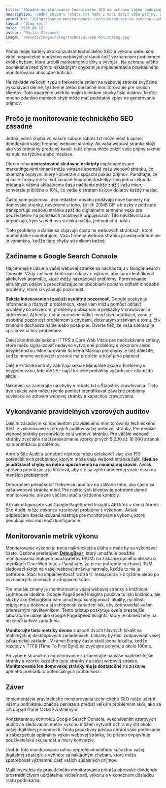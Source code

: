 ```yaml
---
title: 'Zásadné monitorovanie technického SEO na ochranu vášho podnikania'
description: 'Jedna chyba v robots.txt môže z noci zabiť vaše príjmy. Základné stratégie monitorovania na ochranu vášho podnikania pred nákladnými technickými chybami.'
permalink: '/blog/zasadne-monitorovanie-technickeho-seo-na-ochranu-vasho-podnikania/'
layout: 'blog-post'
date: '2025-06-12'
author: 'Martin Stepanek'
image: '/assets/images/blog/technical-seo-monitoring.jpg'
---
```


Počas mojej kariéry ako konzultant technického SEO a výkonu webu som videl nespočetné množstvo webových stránok čeliť významným problémom kvôli chybám, ktoré urobili marketingové tímy a vývojári. Na ochranu vášho podnikania pred týmito nákladnými chybami je implementácia pravidelného monitorovania absolútne kritická.

Na základe veľkosti, typu a frekvencie zmien na webovej stránke zvyčajne vykonávam denné, týždenné alebo mesačné monitorovanie pre svojich klientov. Toto opatrenie ušetrilo mojim klientom stovky tisíc dolárov, keďže mnoho zdanlivo menších chýb môže mať podstatný vplyv na generovanie príjmov.

## **Prečo je monitorovanie technického SEO zásadné**

Jedna jediná chyba vo vašom súbore robots.txt môže viesť k úplnej deindexácii vašej firemnej webovej stránky. Ak vaša webová stránka slúži ako váš primárny predajný kanál, taká chyba môže znížiť vaše príjmy takmer na nulu na týždne alebo mesiace.

Okrem toho **neotestované sledovacie skripty** implementované marketingovými tímami môžu výrazne spomaliť vašu webovú stránku, čo okamžite ovplyvní miery konverzie a spôsobí pokles príjmov. Pamätajte, že aj malé zmeny môžu mať značné finančné dôsledky. Len jedna sekunda pridaná k vášmu aktuálnemu času načítania môže znížiť vašu mieru konverzie približne o 10%, čo vedie k stratám tisícov dolárov každý mesiac.

Často som pozoroval, ako redaktori obsahu pridávajú nové bannery na domovské stránky, nevedomí si toho, že ich 20MB GIF obrázky v podstate transportujú webovú stránku späť do digitálneho temného veku pre používateľov na pomalších mobilných pripojeniach. Títo návštevníci ani nepočkajú, kým sa webová stránka načíta, jednoducho odídu.

Tieto problémy a ďalšie sa objavujú často na webových stránkach, ktoré momentálne monitorujem. Vaša firemná webová stránka pravdepodobne nie je výnimkou, keďže tieto chyby sú celkom bežné.

## **Začíname s Google Search Console**

Najcennejšie údaje o vašej webovej stránke sa nachádzajú v Google Search Console. Vždy začínam kontrolou údajov o výkone, aby som identifikoval akékoľvek anomálie, ktoré môžu naznačovať problémy. Porovnávanie aktuálnych údajov s predchádzajúcimi obdobiami pomáha odhaliť dlhodobé problémy, ktoré si vyžadujú pozornosť.

**Sekcia Indexovanie si zaslúži osobitnú pozornosť.** Google poskytuje informácie o rôznych problémoch, ktoré vám môžu pomôcť odhaliť problémy so serverom, problémy s obsahom a prekážky v crawlovaní a indexovaní. Aj keď je úplne normálne vidieť množstvo notifikácií, venujte osobitnú pozornosť problémom s chybami, dotknutým stránkam a tomu, či k zmenám dochádza náhle alebo postupne. Overte tiež, že vaša sitemap je spracovaná bez problémov.

Ďalej skontrolujte sekcie HTTPS a Core Web Vitals pre neočakávané zmeny, ktoré môžu signalizovať nedávno vytvorené problémy s výkonom alebo bezpečnosťou. Monitorovanie Schema Markup pre chyby je tiež dôležité, keďže mnoho webových stránok má problém udržať jeho platnosť.

Ďalšie kritické kontroly zahŕňajú sekcie Manuálne akcie a Problémy s bezpečnosťou, kde môžete nájsť kritické problémy vyžadujúce okamžitú akciu.

Nakoniec sa zamerajte na chyby v robots.txt a Štatistiky crawlovania. Tieto dve sekcie vám môžu rýchlo pomôcť identifikovať závažné problémy súvisiace so zdravím webovej stránky a kapacitou crawlovania.

## **Vykonávanie pravidelných vzorových auditov**

Ďalším zásadným komponentom pravidelného monitorovania technického SEO je vykonávanie vzorových auditov vašej webovej stránky. Pre menšie webové stránky precrawlujte celú webovú stránku. Pre väčšie webové stránky zvyčajne stačí preskúmanie vzorky prvých 5 000 až 10 000 stránok na identifikáciu problémov.

Ahrefs Site Audit a podobné nástroje môžu detekovať viac ako 150 potenciálnych problémov, ktorým môže vaša webová stránka čeliť. **Ideálne je udržiavať chyby na nule a upozornenia na minimálnej úrovni.** Avšak správna prioritizácia je kľúčová, aby ste sa vyhli nadmernej strate času na menších problémoch.

Odporúčam prispôsobiť frekvenciu auditov na základe toho, ako často sa vaša webová stránka mení. Pre niektorých klientov je potrebné denné monitorovanie, ale pre väčšinu stačia týždenné kontroly.

Ak nakonfigurujete váš Google PageSpeed Insights API kľúč v rámci Ahrefs Site Audit, môže dokonca vzorkovať problémy s výkonom. Avšak odporúčam špecializované nástroje pre monitorovanie výkonu, ktoré ponúkajú viac možností konfigurácie.

## **Monitorovanie metrík výkonu**

Monitorovanie výkonu je tretia najkritickejšia úloha a mala by sa vykonávať často. Osobne preferujem [**DebugBear**](https://www.debugbear.com/), ktorý umožňuje použitie monitorovania reálnych používateľov (RUM) na získanie úplného obrazu o metrikách Core Web Vitals. Pamätajte, že nie je potrebné nechávať RUM sledovací skript na vašej webovej stránke natrvalo, keďže to nie je potrebné. Stačí ho implementovať raz za tri mesiace na 1-2 týždne alebo po významných zmenách v zdrojovom kóde.

Pre menšie zmeny je monitorovanie vašej webovej stránky s knižnicou Lighthouse ideálne. Google PageSpeed Insights používa tú istú knižnicu, ale služby ako DebugBear vám umožňujú konfigurovať lokality, rýchlosti pripojenia a dokonca aj schopnosti zariadení tak, aby zodpovedali vašim priemerným návštevníkom. Tento prístup poskytuje oveľa presnejšie laboratórne údaje ako Google PageSpeed Insights, ktorý je obmedzený na nízkonákladové zariadenia.

**Monitorujte tieto metriky denne** z aspoň dvoch hlavných lokalít na mobilných aj desktopových zariadeniach. Lokality by mali zodpovedať vašej zákazníckej základni. V rámci Európy často stačí jedna lokalita, keďže rozdiely v TTFB (Time To First Byte) sa zvyčajne pohybujú okolo 100ms.

Pri výbere stránok na monitorovanie sa zamerajte na vaše najdôležitejšie stránky a vzorku každého typu stránky na vašej webovej stránke. **Monitorovanie len domovskej stránky nie je dostatočné** na získanie úplného prehľadu o potenciálnych problémoch.

## **Záver**

Implementácia pravidelného monitorovania technického SEO môže ušetriť vášmu podnikaniu značné peniaze a predísť veľkým problémom skôr, ako sa ich dopad stane ťažko zvratiteľným.

Konzistentnou kontrolou Google Search Console, vykonávaním vzorových auditov a sledovaním metrík výkonu môžem vytvoriť ochranný štít okolo vašej digitálnej prítomnosti. Tento proaktívny prístup chráni vaše podnikanie a zabezpečuje optimálny výkon webovej stránky, čo priamo ovplyvňuje používateľskú skúsenosť a miery konverzie.

Urobte túto monitorovaciu rutinu neprehliadnuteľnou súčasťou vašej digitálnej stratégie a vyhnete sa nákladným chybám, ktoré môžu spotrebovať významnú časť vašich súčasných príjmov.

Malá investícia do pravidelného monitorovania prináša obrovské dividendy prostredníctvom udržateľnej viditeľnosti, výkonu a v konečnom dôsledku rastu podnikania.
